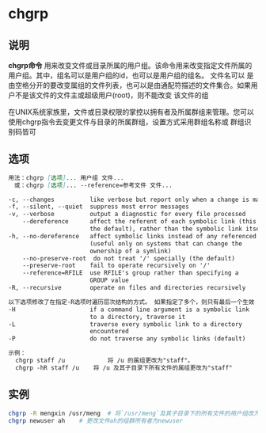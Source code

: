 # **chgrp**

## 说明

**chgrp命令** 用来改变文件或目录所属的用户组。该命令用来改变指定文件所属的用户组。其中，组名可以是用户组的id，也可以是用户组的组名。
文件名可以 是由空格分开的要改变属组的文件列表，也可以是由通配符描述的文件集合。如果用户不是该文件的文件主或超级用户(root)，则不能改变
该文件的组

在UNIX系统家族里，文件或目录权限的掌控以拥有者及所属群组来管理。您可以使用chgrp指令去变更文件与目录的所属群组，设置方式采用群组名称或
群组识别码皆可

## 选项

```markdown
用法：chgrp [选项]... 用户组 文件...
　或：chgrp [选项]... --reference=参考文件 文件...

-c, --changes          like verbose but report only when a change is made
-f, --silent, --quiet  suppress most error messages
-v, --verbose          output a diagnostic for every file processed
    --dereference      affect the referent of each symbolic link (this is
                       the default), rather than the symbolic link itself
-h, --no-dereference   affect symbolic links instead of any referenced file
                       (useful only on systems that can change the
                       ownership of a symlink)
    --no-preserve-root  do not treat '/' specially (the default)
    --preserve-root    fail to operate recursively on '/'
    --reference=RFILE  use RFILE's group rather than specifying a
                       GROUP value
-R, --recursive        operate on files and directories recursively

以下选项修改了在指定-R选项时遍历层次结构的方式。 如果指定了多个，则只有最后一个生效
-H                     if a command line argument is a symbolic link
                       to a directory, traverse it
-L                     traverse every symbolic link to a directory
                       encountered
-P                     do not traverse any symbolic links (default)

示例：
  chgrp staff /u            将 /u 的属组更改为"staff"。
  chgrp -hR staff /u    将 /u 及其子目录下所有文件的属组更改为"staff"

```

## 实例

```bash
chgrp -R mengxin /usr/meng  # 将`/usr/meng`及其子目录下的所有文件的用户组改为mengxin
chgrp newuser ah    # 更改文件ah的组群所有者为newuser

```
